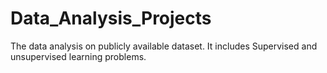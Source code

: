 # Data_Analysis_Projects
The data analysis on publicly available dataset. It includes Supervised and unsupervised learning problems.
